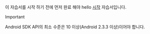이 자습서를 시작 하기 전에 먼저 완료 해야 hello [시작](../articles/mobile-engagement/mobile-engagement-android-get-started.md) 자습서입니다.

> [!IMPORTANT]
> Android SDK API의 최소 수준은 10 이상(Android 2.3.3 이상)이어야 합니다.
> 
> 

